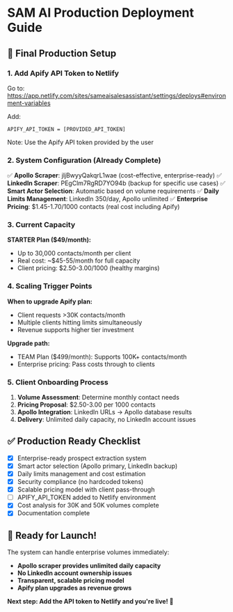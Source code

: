 # SAM AI Production Deployment Guide

## 🚀 Final Production Setup

### **1. Add Apify API Token to Netlify**

Go to: https://app.netlify.com/sites/sameaisalesassistant/settings/deploys#environment-variables

Add:
```
APIFY_API_TOKEN = [PROVIDED_API_TOKEN]
```
Note: Use the Apify API token provided by the user

### **2. System Configuration (Already Complete)**

✅ **Apollo Scraper**: jljBwyyQakqrL1wae (cost-effective, enterprise-ready)
✅ **LinkedIn Scraper**: PEgClm7RgRD7YO94b (backup for specific use cases)
✅ **Smart Actor Selection**: Automatic based on volume requirements
✅ **Daily Limits Management**: LinkedIn 350/day, Apollo unlimited
✅ **Enterprise Pricing**: $1.45-1.70/1000 contacts (real cost including Apify)

### **3. Current Capacity**

**STARTER Plan ($49/month):**
- Up to 30,000 contacts/month per client
- Real cost: ~$45-55/month for full capacity
- Client pricing: $2.50-3.00/1000 (healthy margins)

### **4. Scaling Trigger Points**

**When to upgrade Apify plan:**
- Client requests >30K contacts/month
- Multiple clients hitting limits simultaneously  
- Revenue supports higher tier investment

**Upgrade path:**
- TEAM Plan ($499/month): Supports 100K+ contacts/month
- Enterprise pricing: Pass costs through to clients

### **5. Client Onboarding Process**

1. **Volume Assessment**: Determine monthly contact needs
2. **Pricing Proposal**: $2.50-3.00 per 1000 contacts
3. **Apollo Integration**: LinkedIn URLs → Apollo database results
4. **Delivery**: Unlimited daily capacity, no LinkedIn account issues

## ✅ Production Ready Checklist

- [x] Enterprise-ready prospect extraction system
- [x] Smart actor selection (Apollo primary, LinkedIn backup)  
- [x] Daily limits management and cost estimation
- [x] Security compliance (no hardcoded tokens)
- [x] Scalable pricing model with client pass-through
- [ ] APIFY_API_TOKEN added to Netlify environment
- [x] Cost analysis for 30K and 50K volumes complete
- [x] Documentation complete

## 🎯 Ready for Launch!

The system can handle enterprise volumes immediately:
- **Apollo scraper provides unlimited daily capacity**
- **No LinkedIn account ownership issues** 
- **Transparent, scalable pricing model**
- **Apify plan upgrades as revenue grows**

**Next step: Add the API token to Netlify and you're live! 🚀**